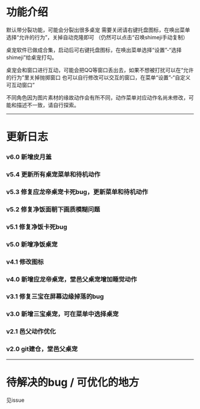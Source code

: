 # 功能介绍

默认带分裂功能，可能会分裂出很多桌宠
需要关闭请右键托盘图标，在唤出菜单选择“允许的行为”，关掉自动克隆即可
（仍然可以点击“召唤shimeji手动复制）


桌宠软件已做成合集，启动后可右键托盘图标，在唤出菜单选择“设置”-“选择shimeji”给桌宠打勾。


桌宠会和窗口进行互动，可能会把QQ等窗口丢出去，如果不想被打扰可以在“允许的行为”里关掉抛掷窗口
也可以自行修改可以交互的窗口，在菜单“设置”-“自定义可互动窗口”


不同角色因为图片素材的缘故动作会有所不同，动作菜单对应动作名尚未修改，可能和描述不一致，请自行探索。


--------------------

# 更新日志

### v6.0 新增皮月羞

### v5.4 更新所有桌宠菜单和待机动作

### v5.3 修复应龙帝桌宠卡死bug，更新菜单和待机动作

### v5.2 修复净饭面朝下画质模糊问题

### v5.1 修复净饭卡死bug

### v5.0 新增净饭桌宠

### v4.1 修改图标

### v4.0 新增应龙帝桌宠，堂邑父桌宠增加睡觉动作

### v3.1 修复三宝在屏幕边缘掉落的bug

### v3.0 新增三宝桌宠，可在菜单中选择桌宠

### v2.1 邑父动作优化

### v2.0 git建仓，堂邑父桌宠

--------------------

# 待解决的bug / 可优化的地方

见issue